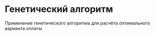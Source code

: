 <H1> Генетический алгоритм </H1>

<p>Применение генетического алгоритма для расчёта оптимального варианта оплаты</p>
